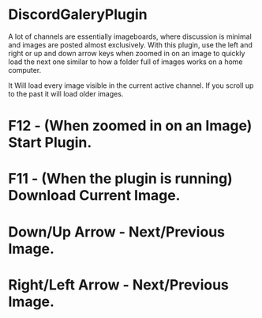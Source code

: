 # DiscordGaleryPlugin
A lot of channels are essentially imageboards, where discussion is minimal and images are posted almost exclusively. With this plugin, use the left and right or up and down arrow keys when zoomed in on an image to quickly load the next one similar to how a folder full of images works on a home computer. 

It Will load every image visible in the current active channel. If you scroll up to the past it will load older images.   

# F12 - (When zoomed in on an Image) Start Plugin.
# F11 - (When the plugin is running) Download Current Image.
# Down/Up Arrow - Next/Previous Image.
# Right/Left Arrow - Next/Previous Image.
